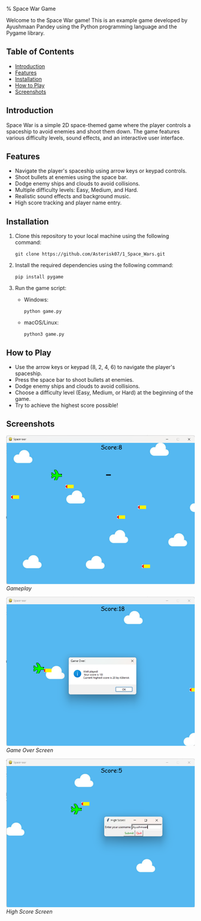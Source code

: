 % Space War Game

Welcome to the Space War game! This is an example game developed by Ayushmaan Pandey using the Python programming language and the Pygame library.

## Table of Contents

- [Introduction](#introduction)
- [Features](#features)
- [Installation](#installation)
- [How to Play](#how-to-play)
- [Screenshots](#screenshots)

## Introduction

Space War is a simple 2D space-themed game where the player controls a spaceship to avoid enemies and shoot them down. The game features various difficulty levels, sound effects, and an interactive user interface.

## Features

- Navigate the player's spaceship using arrow keys or keypad controls.
- Shoot bullets at enemies using the space bar.
- Dodge enemy ships and clouds to avoid collisions.
- Multiple difficulty levels: Easy, Medium, and Hard.
- Realistic sound effects and background music.
- High score tracking and player name entry.

## Installation

1. Clone this repository to your local machine using the following command:
    ```
    git clone https://github.com/Asterisk07/1_Space_Wars.git
    ```

2. Install the required dependencies using the following command:
    ```
    pip install pygame
    ```


3. Run the game script:
    - Windows:
        ```
        python game.py
        ```

    - macOS/Linux:
        ```
        python3 game.py
        ```


## How to Play

- Use the arrow keys or keypad (8, 2, 4, 6) to navigate the player's spaceship.
- Press the space bar to shoot bullets at enemies.
- Dodge enemy ships and clouds to avoid collisions.
- Choose a difficulty level (Easy, Medium, or Hard) at the beginning of the game.
- Try to achieve the highest score possible!

## Screenshots

![Gameplay](/screenshots/a.png)
_Gameplay_

![Game Over Screen](/screenshots/b.png)
_Game Over Screen_

![High Score Screen](/screenshots/c.png)
_High Score Screen_


